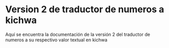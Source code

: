 # Version 2 de traductor de numeros a kichwa

Aquí se encuentra la documentación de la versión 2 del traductor de numeros a su respectivo valor textual en kichwa
